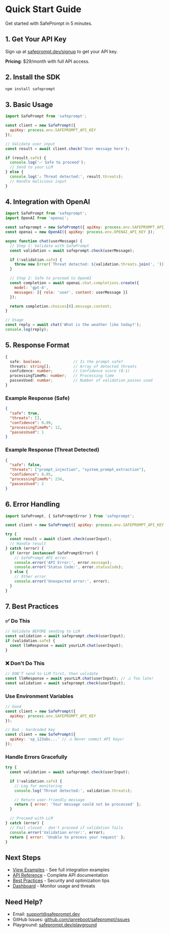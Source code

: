 # Quick Start Guide

Get started with SafePrompt in 5 minutes.

## 1. Get Your API Key

Sign up at [safeprompt.dev/signup](https://safeprompt.dev/signup) to get your API key.

**Pricing**: $29/month with full API access.

## 2. Install the SDK

```bash
npm install safeprompt
```

## 3. Basic Usage

```javascript
import SafePrompt from 'safeprompt';

const client = new SafePrompt({
  apiKey: process.env.SAFEPROMPT_API_KEY
});

// Validate user input
const result = await client.check('User message here');

if (result.safe) {
  console.log('✅ Safe to proceed');
  // Send to your LLM
} else {
  console.log('⚠️ Threat detected:', result.threats);
  // Handle malicious input
}
```

## 4. Integration with OpenAI

```javascript
import SafePrompt from 'safeprompt';
import OpenAI from 'openai';

const safeprompt = new SafePrompt({ apiKey: process.env.SAFEPROMPT_API_KEY });
const openai = new OpenAI({ apiKey: process.env.OPENAI_API_KEY });

async function chat(userMessage) {
  // Step 1: Validate with SafePrompt
  const validation = await safeprompt.check(userMessage);

  if (!validation.safe) {
    throw new Error(`Threat detected: ${validation.threats.join(', ')}`);
  }

  // Step 2: Safe to proceed to OpenAI
  const completion = await openai.chat.completions.create({
    model: 'gpt-4',
    messages: [{ role: 'user', content: userMessage }]
  });

  return completion.choices[0].message.content;
}

// Usage
const reply = await chat('What is the weather like today?');
console.log(reply);
```

## 5. Response Format

```typescript
{
  safe: boolean;              // Is the prompt safe?
  threats: string[];          // Array of detected threats
  confidence: number;         // Confidence score (0-1)
  processingTimeMs: number;   // Processing time
  passesUsed: number;         // Number of validation passes used
}
```

### Example Response (Safe)

```json
{
  "safe": true,
  "threats": [],
  "confidence": 0.99,
  "processingTimeMs": 12,
  "passesUsed": 1
}
```

### Example Response (Threat Detected)

```json
{
  "safe": false,
  "threats": ["prompt_injection", "system_prompt_extraction"],
  "confidence": 0.95,
  "processingTimeMs": 234,
  "passesUsed": 2
}
```

## 6. Error Handling

```javascript
import SafePrompt, { SafePromptError } from 'safeprompt';

const client = new SafePrompt({ apiKey: process.env.SAFEPROMPT_API_KEY });

try {
  const result = await client.check(userInput);
  // Handle result
} catch (error) {
  if (error instanceof SafePromptError) {
    // SafePrompt API error
    console.error('API Error:', error.message);
    console.error('Status Code:', error.statusCode);
  } else {
    // Other error
    console.error('Unexpected error:', error);
  }
}
```

## 7. Best Practices

### ✅ Do This

```javascript
// Validate BEFORE sending to LLM
const validation = await safeprompt.check(userInput);
if (validation.safe) {
  const llmResponse = await yourLLM.chat(userInput);
}
```

### ❌ Don't Do This

```javascript
// DON'T send to LLM first, then validate
const llmResponse = await yourLLM.chat(userInput); // ⚠️ Too late!
const validation = await safeprompt.check(userInput);
```

### Use Environment Variables

```javascript
// Good
const client = new SafePrompt({
  apiKey: process.env.SAFEPROMPT_API_KEY
});

// Bad - hardcoded key
const client = new SafePrompt({
  apiKey: 'sp_123abc...' // ⚠️ Never commit API keys!
});
```

### Handle Errors Gracefully

```javascript
try {
  const validation = await safeprompt.check(userInput);

  if (!validation.safe) {
    // Log for monitoring
    console.log('Threat detected:', validation.threats);

    // Return user-friendly message
    return { error: 'Your message could not be processed' };
  }

  // Proceed with LLM
} catch (error) {
  // Fail closed - don't proceed if validation fails
  console.error('Validation error:', error);
  return { error: 'Unable to process your request' };
}
```

## Next Steps

- [View Examples](../examples/) - See full integration examples
- [API Reference](./api-reference.md) - Complete API documentation
- [Best Practices](./best-practices.md) - Security and optimization tips
- [Dashboard](https://dashboard.safeprompt.dev) - Monitor usage and threats

## Need Help?

- Email: support@safeprompt.dev
- GitHub Issues: [github.com/ianreboot/safeprompt/issues](https://github.com/ianreboot/safeprompt/issues)
- Playground: [safeprompt.dev/playground](https://safeprompt.dev/playground)
